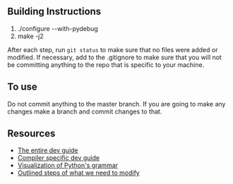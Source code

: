 ## Building Instructions

1. ./configure --with-pydebug
2. make -j2

After each step, run `git status` to make sure that no files were added or modified. If necessary, add to the .gitignore to make sure that you will not be committing anything to the repo that is specific to your machine.


## To use

Do not commit anything to the master branch. If you are going to make any changes make a branch and commit changes to that.


## Resources

- [The entire dev guide](http://docs.python.org/devguide/)
- [Compiler specific dev guide](http://docs.python.org/devguide/compiler.html)
- [Visualization of Python's grammar](http://la11111.devio.us/python_grammar.svg)
- [Outlined steps of what we need to modify](http://www.python.org/dev/peps/pep-0306/)
